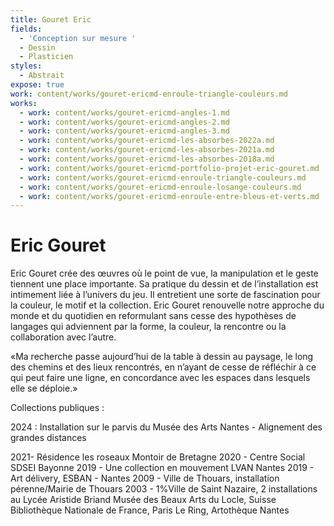 ```yaml
---
title: Gouret Eric
fields:
  - 'Conception sur mesure '
  - Dessin
  - Plasticien
styles:
  - Abstrait
expose: true
work: content/works/gouret-ericmd-enroule-triangle-couleurs.md
works:
  - work: content/works/gouret-ericmd-angles-1.md
  - work: content/works/gouret-ericmd-angles-2.md
  - work: content/works/gouret-ericmd-angles-3.md
  - work: content/works/gouret-ericmd-les-absorbes-2022a.md
  - work: content/works/gouret-ericmd-les-absorbes-2021a.md
  - work: content/works/gouret-ericmd-les-absorbes-2018a.md
  - work: content/works/gouret-ericmd-portfolio-projet-eric-gouret.md
  - work: content/works/gouret-ericmd-enroule-triangle-couleurs.md
  - work: content/works/gouret-ericmd-enroule-losange-couleurs.md
  - work: content/works/gouret-ericmd-enroule-entre-bleus-et-verts.md
---
```


# Eric Gouret

Eric Gouret crée des œuvres où le point de vue, la manipulation et le geste tiennent une place importante.
Sa pratique du dessin et de l’installation est intimement liée à l’univers du jeu. Il entretient une sorte de fascination pour la couleur, le motif et la collection. Eric Gouret renouvelle notre approche du monde et du quotidien en reformulant sans cesse des hypothèses de langages qui adviennent par la forme, la couleur, la rencontre ou la collaboration avec l’autre.

«Ma recherche passe aujourd’hui de la table à dessin au paysage, le long des chemins et des lieux rencontrés, en n’ayant de cesse de réfléchir à ce qui peut faire une ligne, en concordance avec les espaces dans lesquels elle se déploie.»

Collections publiques :	&#x9;

2024 : Installation sur le parvis du Musée des Arts Nantes - Alignement des grandes distances

2021- Résidence les roseaux  Montoir de Bretagne
2020 - Centre Social SDSEI  Bayonne
2019 - Une collection en mouvement LVAN Nantes
2019 - Art délivery, ESBAN - Nantes
2009 - Ville de Thouars, installation pérenne/Mairie de Thouars
2003 - 1%Ville de Saint Nazaire, 2 installations au Lycée Aristide Briand
Musée des Beaux Arts du Locle, Suisse
Bibliothèque Nationale de France, Paris
Le Ring, Artothèque Nantes

&#x9;		&#x9;
&#x9;	&#x9;
&#x9;&#x9;
&#x9;
&#x9;	&#x9;
&#x9;	&#x9;
&#x9;&#x9;
&#x9;
